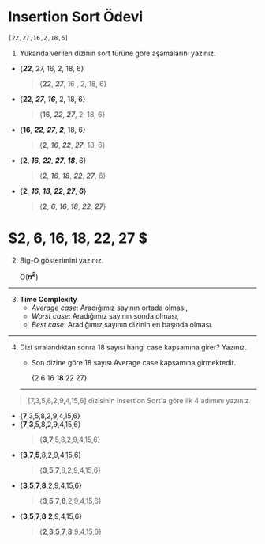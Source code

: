 # Insertion Sort Ödevi 
```bash
[22,27,16,2,18,6]
```
1. Yukarıda verilen dizinin sort türüne göre aşamalarını yazınız.

- {***22***, 27, 16, 2, 18, 6}

    > {**22**, ***27***, 16 , 2, 18, 6}

- {**22**, ***27***, ***16***, 2, 18, 6}

    > {**16**, ***22***, ***27***, 2, 18, 6}

- {**16**, ***22***, ***27***, ***2***, 18, 6}

    > {**2**, ***16***, ***22***, ***27***, 18, 6}

- {**2**, ***16***, ***22***, ***27***, ***18***, 6}

    > {**2**, ***16***, ***18***, ***22***, ***27***, 6}

- {**2**, ***16***, ***18***, ***22***, ***27***, ***6***}

    > {**2**, ***6***, ***16***, ***18***, ***22***, ***27***}

# $2, 6, 16, 18, 22, 27 $

2. Big-O gösterimini yazınız.
    
     O(***$n^2$***)
***
3. **Time Complexity** 
    -  _Average case_: Aradığımız sayının ortada olması,
    - _Worst case_: Aradığımız sayının sonda olması, 
    - _Best case_: Aradığımız sayının dizinin en başında olması.
***
4.  Dizi sıralandıktan sonra 18 sayısı hangi case kapsamına girer? Yazınız.
    - Son dizine göre 18 sayısı Average case kapsamına girmektedir.
    
         {2 6 16 **18** 22 27}
    ***
> [7,3,5,8,2,9,4,15,6] dizisinin Insertion Sort'a göre ilk 4 adımını yazınız.

- {**7**,3,5,8,2,9,4,15,6}
- {**7**,**3**,5,8,2,9,4,15,6}
    >  {**3**,**7**,5,8,2,9,4,15,6}
- {**3**,**7**,**5**,8,2,9,4,15,6}
    >   {**3**,**5**,**7**,8,2,9,4,15,6}
- {**3**,**5**,**7**,**8**,2,9,4,15,6}
    >{**3**,**5**,**7**,**8**,2,9,4,15,6} 
- {**3**,**5**,**7**,**8**,**2**,9,4,15,6} 
    >{**2**,**3**,**5**,**7**,**8**,9,4,15,6}  